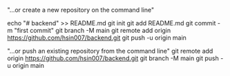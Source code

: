 "…or create a new repository on the command line" 

echo "# backend" >> README.md
git init
git add README.md
git commit -m "first commit"
git branch -M main
git remote add origin https://github.com/hsin007/backend.git
git push -u origin main


"…or push an existing repository from the command line"
git remote add origin https://github.com/hsin007/backend.git
git branch -M main
git push -u origin main

